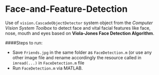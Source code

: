 # Face-and-Feature-Detection

Use of `vision.CascadeObjectDetector` system object from the *Computer Vision System Toolbox* to detect face and vital facial features like face, nose, mouth and eyes based on **Viola-Jones Face Detection Algorithm**.

####Steps to run:
- Save `Friends.jpg` in the same folder as `FaceDetection.m`
 (or use any other image file and rename accordingly the resource called in `imread(...)` in `FaceDetection.m` file
- Run `FaceDetection.m` via MATLAB.

